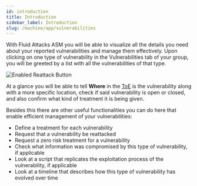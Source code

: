 ```yaml
---
id: introduction
title: Introduction
sidebar_label: Introduction
slug: /machine/app/vulnerabilities
---
```


With Fluid Attacks ASM
you will be able to visualize
all the details you need
about your reported vulnerabilities
and manage them effectively.
Upon clicking on one type of vulnerability
in the Vulnerabilities tab of your group,
you will be greeted by a list
with all the vulnerabilities of that type.

![Enabled Reattack Button](/img/web/vulnerabilities/management/vulnerabilities_location.png)

At a glance you
will be able to tell
**Where** in the
[ToE](/about/glossary#toe "Target of Evaluation")
is the vulnerability
along with a more specific location,
check if said vulnerability is open or closed,
and also confirm what kind of treatment
it is being given.

Besides this
there are other useful functionalities
you can do here
that enable efficient management
of your vulnerabilities:
- Define a treatment for each vulnerability
- Request that a vulnerability be reattacked
- Request a zero risk treatment for a vulnerability
- Check what information was compromised
  by this type of vulnerability,
  if applicable
- Look at a script that replicates
  the exploitation process
  of the vulnerability,
  if applicable
- Look at a timeline
  that describes
  how this type of vulnerability
  has evolved over time
